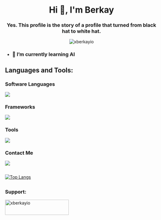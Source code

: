 <h1 align="center">Hi 👋, I'm Berkay</h1>
<h3 align="center">Yes. This profile is the story of a profile that turned from black hat to white hat.</h3>
<p align="center"> <img src="https://komarev.com/ghpvc/?username=xberkay-o&label=Profile%20views&color=0e75b6&style=flat" alt="xberkayio" /> </p>


- ### 🌱 I’m currently learning **AI**

<h2 align="left">Languages and Tools:</h2>

### Software Languages
<p align="left"> <a href="https://github.com/xberkayio"><img src="https://go-skill-icons.vercel.app/api/icons?i=py,go,nodejs"></a></p>

### Frameworks
<p align="left"> <a href="https://github.com/xberkayio"><img src="https://go-skill-icons.vercel.app/api/icons?i=mysql,mongodb,sqlite,discord,bots,django,fastapi,pytorch,postgresql"> </a> </p>

### Tools
<p align="left"> <a href="https://github.com/xberkayio"><img src="https://go-skill-icons.vercel.app/api/icons?i=vscode,visualstudio,jupyter,postman,svg,json,windows,linux,wireshark"> </a> </p>

### Contact Me
<p align="left"> <a href="https://github.com/xberkayio"><img src="https://go-skill-icons.vercel.app/api/icons?i=replit,github,proton,stackoverflow,youtube,discord,linkedin"> </a> </p>

##
[![Top Langs](https://github-readme-stats.vercel.app/api/top-langs/?username=xberkayio&layout=compact&theme=dark)](https://github.com/xberkayio/github-readme-stats)

##
<h3 align="left">Support:</h3>
<p><a href="https://www.buymeacoffee.com/xberkayio"> <img align="left" src="https://cdn.buymeacoffee.com/buttons/v2/default-yellow.png" height="50" width="210" alt="xberkayio" /></a></p><br><br>
